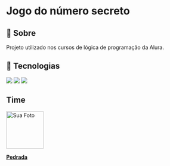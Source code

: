 <h1>Jogo do número secreto</h1>

<h2>📑​ Sobre</h2>
<p>Projeto utilizado nos cursos de lógica de programação da Alura.</p>

## 🚀​ Tecnologias
<div>
  <img src="https://img.shields.io/badge/HTML-239120?style=for-the-badge&logo=html5&logoColor=white">
  <img src="https://img.shields.io/badge/CSS-239120?&style=for-the-badge&logo=css3&logoColor=white">
  <img src="https://img.shields.io/badge/JavaScript-F7DF1E?style=for-the-badge&logo=javascript&logoColor=black">
</div>

## Time

<a href="https://github.com/Lopezp51">
  <img src="https://avatars.githubusercontent.com/u/101293911?v=4" alt="Sua Foto" width="100">
  <p><strong>Pedrada</strong></p>
</a>
